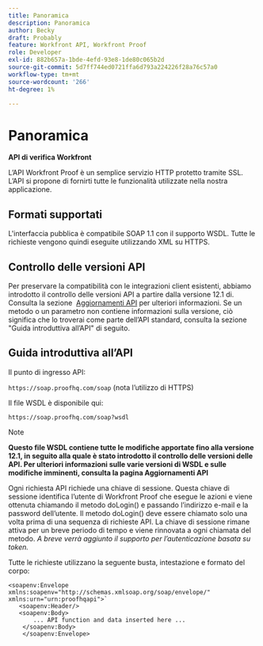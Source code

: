 ```yaml
---
title: Panoramica
description: Panoramica
author: Becky
draft: Probably
feature: Workfront API, Workfront Proof
role: Developer
exl-id: 882b657a-1bde-4efd-93e8-1de80c065b2d
source-git-commit: 5d7ff744ed0721ffa6d793a224226f28a76c57a0
workflow-type: tm+mt
source-wordcount: '266'
ht-degree: 1%

---
```


# Panoramica

**API di verifica Workfront**

L’API Workfront Proof è un semplice servizio HTTP protetto tramite SSL. L’API si propone di fornirti tutte le funzionalità utilizzate nella nostra applicazione.

## Formati supportati

L&#39;interfaccia pubblica è compatibile SOAP 1.1 con il supporto WSDL. Tutte le richieste vengono quindi eseguite utilizzando XML su HTTPS.

## Controllo delle versioni API

Per preservare la compatibilità con le integrazioni client esistenti, abbiamo introdotto il controllo delle versioni API a partire dalla versione 12.1 di. Consulta la sezione  [Aggiornamenti API](https://api.proofhq.com/new-updates.html) per ulteriori informazioni. Se un metodo o un parametro non contiene informazioni sulla versione, ciò significa che lo troverai come parte dell’API standard, consulta la sezione &quot;Guida introduttiva all’API&quot; di seguito.

## Guida introduttiva all’API

Il punto di ingresso API:

`https://soap.proofhq.com/soap` (nota l’utilizzo di HTTPS)

Il file WSDL è disponibile qui:

`https://soap.proofhq.com/soap?wsdl`

>[!NOTE]
>
>**Questo file WSDL contiene tutte le modifiche apportate fino alla versione 12.1, in seguito alla quale è stato introdotto il controllo delle versioni delle API. Per ulteriori informazioni sulle varie versioni di WSDL e sulle modifiche imminenti, consulta la pagina Aggiornamenti API**

Ogni richiesta API richiede una chiave di sessione. Questa chiave di sessione identifica l’utente di Workfront Proof che esegue le azioni e viene ottenuta chiamando il metodo doLogin() e passando l’indirizzo e-mail e la password dell’utente. Il metodo doLogin() deve essere chiamato solo una volta prima di una sequenza di richieste API. La chiave di sessione rimane attiva per un breve periodo di tempo e viene rinnovata a ogni chiamata del metodo. *A breve verrà aggiunto il supporto per l’autenticazione basata su token.*

Tutte le richieste utilizzano la seguente busta, intestazione e formato del corpo:

```
<soapenv:Envelope xmlns:soapenv="http://schemas.xmlsoap.org/soap/envelope/" xmlns:urn="urn:proofhqapi">`
   <soapenv:Header/>
   <soapenv:Body>
       ... API function and data inserted here ...
    </soapenv:Body>
    </soapenv:Envelope>
```

